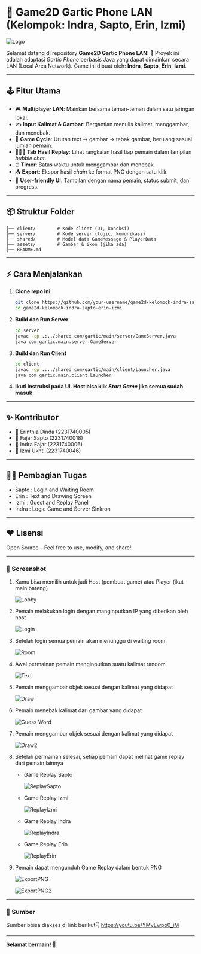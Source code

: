 ﻿
# 🎨 Game2D Gartic Phone LAN (Kelompok: Indra, Sapto, Erin, Izmi)

![Logo](https://cdn-icons-png.flaticon.com/512/1159/1159633.png)

Selamat datang di repository **Game2D Gartic Phone LAN**! 🚀
Proyek ini adalah adaptasi _Gartic Phone_ berbasis Java yang dapat dimainkan secara LAN (Local Area Network).
Game ini dibuat oleh: **Indra**, **Sapto**, **Erin**, **Izmi**.

---

## 🕹️ Fitur Utama

- 🎮 **Multiplayer LAN**: Mainkan bersama teman-teman dalam satu jaringan lokal.
- ✍️ **Input Kalimat & Gambar**: Bergantian menulis kalimat, menggambar, dan menebak.
- 🔄 **Game Cycle**: Urutan text → gambar → tebak gambar, berulang sesuai jumlah pemain.
- 🧑‍🤝‍🧑 **Tab Hasil Replay**: Lihat rangkaian hasil tiap pemain dalam tampilan _bubble chat_.
- ⏰ **Timer**: Batas waktu untuk menggambar dan menebak.
- 📤 **Export**: Ekspor hasil _chain_ ke format PNG dengan satu klik.
- 💬 **User-friendly UI**: Tampilan dengan nama pemain, status submit, dan progress.

---

## 📦 Struktur Folder

```
├── client/        # Kode client (UI, koneksi)
├── server/        # Kode server (logic, komunikasi)
├── shared/        # Model data GameMessage & PlayerData
├── assets/        # Gambar & ikon (jika ada)
├── README.md
```

---

## ⚡ Cara Menjalankan

1. **Clone repo ini**
   ```bash
   git clone https://github.com/your-username/game2d-kelompok-indra-sapto-erin-izmi.git
   cd game2d-kelompok-indra-sapto-erin-izmi
   ```

2. **Build dan Run Server**
   ```bash
   cd server
   javac -cp .:../shared com/gartic/main/server/GameServer.java
   java com.gartic.main.server.GameServer
   ```

3. **Build dan Run Client**
   ```bash
   cd client
   javac -cp .:../shared com/gartic/main/client/Launcher.java
   java com.gartic.main.client.Launcher
   ```

4. **Ikuti instruksi pada UI. Host bisa klik _Start Game_ jika semua sudah masuk.**

---

## ✨ Kontributor

- 👤 Erinthia Dinda (2231740005)
- 👤 Fajar Sapto (2231740018)
- 👤 Indra Fajar (2231740006)
- 👤 Izmi Ukhti (2231740046)

---

## 👨‍💻 Pembagian Tugas
- Sapto : Login and Waiting Room
- Erin  : Text and Drawing Screen
- Izmi  : Guest and Replay Panel
- Indra : Logic Game and Server Sinkron

---

## ❤️ Lisensi

Open Source – Feel free to use, modify, and share!

---

### 📸 Screenshot

1. Kamu bisa memilih untuk jadi Host (pembuat game) atau Player (ikut main bareng)

   ![Lobby](./asset/lobby.jpg)

2. Pemain melakukan login dengan manginputkan IP yang diberikan oleh host

   ![Login](./asset/login%20page.jpg)

3. Setelah login semua pemain akan menunggu di waiting room

   ![Room](./asset/waiting%20room.jpg)

4. Awal permainan pemain menginputkan suatu kalimat random

   ![Text](./asset/input%20text.jpg)

5. Pemain menggambar objek sesuai dengan kalimat yang didapat

   ![Draw](./asset/draw%20the%20sentence.jpg)

6. Pemain menebak kalimat dari gambar yang didapat

   ![Guess Word](./asset/guess%20the%20drawing.jpg)

7. Pemain menggambar objek sesuai dengan kalimat yang didapat

   ![Draw2](./asset/draw%20the%20sentence2.jpg)

8. Setelah permainan selesai, setiap pemain dapat melihat game replay dari pemain lainnya
   - Game Replay Sapto

     ![ReplaySapto](./asset/game%20replay%20sapto.jpg)

   - Game Replay Izmi

     ![ReplayIzmi](./asset/game%20replay%20izmi.jpg)

   - Game Replay Indra

     ![ReplayIndra](./asset/game%20replay%20indra.jpg)

   - Game Replay Erin

     ![ReplayErin](./asset/game%20replay%20erin.jpg)

9. Pemain dapat mengunduh Game Replay dalam bentuk PNG

   ![ExportPNG](./asset/export%20png.jpg)

   ![ExportPNG2](./asset/export%20png2.jpg)

---

### 🔎 Sumber

Sumber bbisa diakses di link berikut👇
https://youtu.be/YMvEwpo0_iM

---

**Selamat bermain!** 🎉
